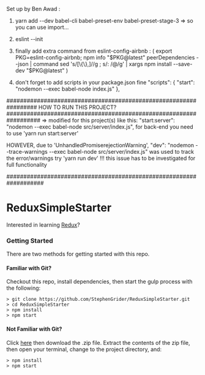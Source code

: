 Set up by Ben Awad
:

1) yarn add --dev babel-cli babel-preset-env babel-preset-stage-3
=> so you can use import...

2) eslint --init
3) finally add extra command from eslint-config-airbnb
: (
  export PKG=eslint-config-airbnb;
  npm info "$PKG@latest" peerDependencies --json | command sed 's/[\{\},]//g ; s/: /@/g' | xargs npm install --save-dev "$PKG@latest"
)
4) don't forget to add scripts in your package.json fine
  "scripts": {
    "start": "nodemon --exec babel-node index.js"
  },

#################################################################
HOW TO RUN THIS PROJECT?
##################################################################
=> modified for this project(s)
like this:
   "start:server": "nodemon --exec babel-node src/server/index.js",
   for back-end you need to use 'yarn run start:server'

HOWEVER, due to 'UnhandledPromiserejectionWarning',
  "dev": "nodemon --trace-warnings --exec babel-node src/server/index.js" was used to track the error/warnings
  try 'yarn run dev'
  !!! this issue has to be investigated for full functionality

###################################################################

# ReduxSimpleStarter

Interested in learning [Redux](https://www.udemy.com/react-redux/)?

### Getting Started

There are two methods for getting started with this repo.

#### Familiar with Git?
Checkout this repo, install dependencies, then start the gulp process with the following:

```
> git clone https://github.com/StephenGrider/ReduxSimpleStarter.git
> cd ReduxSimpleStarter
> npm install
> npm start
```

#### Not Familiar with Git?
Click [here](https://github.com/StephenGrider/ReactStarter/releases) then download the .zip file.  Extract the contents of the zip file, then open your terminal, change to the project directory, and:

```
> npm install
> npm start
```
